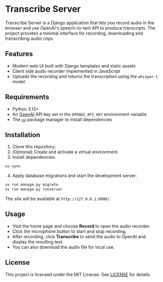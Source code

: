 # Transcribe Server

Transcribe Server is a Django application that lets you record audio in the browser and use OpenAI's speech-to-text API to produce transcripts.  The project provides a minimal interface for recording, downloading and transcribing audio clips.

## Features

- Modern web UI built with Django templates and static assets
- Client side audio recorder implemented in JavaScript
- Uploads the recording and returns the transcription using the `whisper-1` model

## Requirements

- Python 3.13+
- An [OpenAI](https://openai.com/) API key set in the `OPENAI_API_KEY` environment variable
- The [`uv`](https://github.com/astral-sh/uv) package manager to install dependencies

## Installation

1. Clone this repository.
2. (Optional) Create and activate a virtual environment.
3. Install dependencies:

```bash
uv sync
```

4. Apply database migrations and start the development server:

```bash
uv run manage.py migrate
uv run manage.py runserver
```

The site will be available at `http://127.0.0.1:8000/`.

## Usage

- Visit the home page and choose **Record** to open the audio recorder.
- Click the microphone button to start and stop recording.
- After recording, click **Transcribe** to send the audio to OpenAI and display the resulting text.
- You can also download the audio file for local use.

## License

This project is licensed under the MIT License. See [LICENSE](LICENSE) for details.

